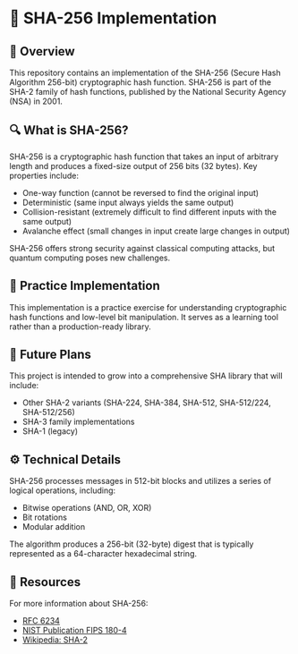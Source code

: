 # 🔐 SHA-256 Implementation

## 📝 Overview

This repository contains an implementation of the SHA-256 (Secure Hash Algorithm 256-bit) 
cryptographic hash function. SHA-256 is part of the SHA-2 family of hash functions, published 
by the National Security Agency (NSA) in 2001.

## 🔍 What is SHA-256?

SHA-256 is a cryptographic hash function that takes an input of arbitrary length and produces a 
fixed-size output of 256 bits (32 bytes). Key properties include:

- One-way function (cannot be reversed to find the original input)
- Deterministic (same input always yields the same output)
- Collision-resistant (extremely difficult to find different inputs with the same output)
- Avalanche effect (small changes in input create large changes in output)

SHA-256 offers strong security against classical computing attacks, but quantum computing 
poses new challenges.

## 🧪 Practice Implementation

This implementation is a practice exercise for understanding cryptographic hash functions 
and low-level bit manipulation. It serves as a learning tool rather than a production-ready 
library.

## 🚀 Future Plans

This project is intended to grow into a comprehensive SHA library that will include:

- Other SHA-2 variants (SHA-224, SHA-384, SHA-512, SHA-512/224, SHA-512/256)
- SHA-3 family implementations
- SHA-1 (legacy)

## ⚙️ Technical Details

SHA-256 processes messages in 512-bit blocks and utilizes a series of logical operations, including:

- Bitwise operations (AND, OR, XOR)
- Bit rotations
- Modular addition

The algorithm produces a 256-bit (32-byte) digest that is typically represented as a 64-character 
hexadecimal string.

## 🔗 Resources

For more information about SHA-256:
- [RFC 6234](https://datatracker.ietf.org/doc/html/rfc6234)
- [NIST Publication FIPS 180-4](https://nvlpubs.nist.gov/nistpubs/FIPS/NIST.FIPS.180-4.pdf)
- [Wikipedia: SHA-2](https://en.wikipedia.org/wiki/SHA-2)